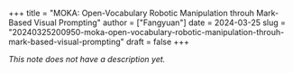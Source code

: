 +++
title = "MOKA: Open-Vocabulary Robotic Manipulation throuh Mark-Based Visual Prompting"
author = ["Fangyuan"]
date = 2024-03-25
slug = "20240325200950-moka-open-vocabulary-robotic-manipulation-throuh-mark-based-visual-prompting"
draft = false
+++

_This note does not have a description yet._
